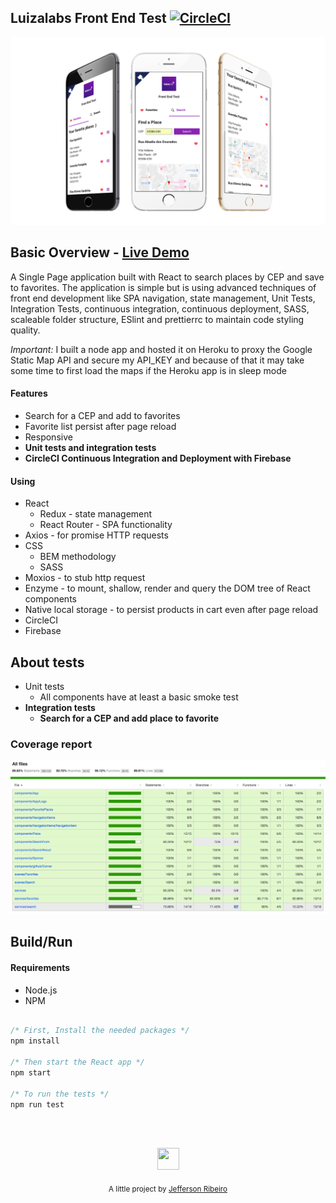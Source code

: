 ## Luizalabs Front End Test [![CircleCI](https://circleci.com/gh/jeffersonRibeiro/luizalabs-front-end.svg?style=shield&circle-token=5a8843f9fcb781df4aa43bc76fc0f1460e012f8a)](https://circleci.com/gh/jeffersonRibeiro/luizalabs-front-end)

<p align="center">
  <img src="./doc/app-demo.png">
</p>

## Basic Overview - [Live Demo](https://luizalabs-229113.firebaseapp.com/)

A Single Page application built with React to search places by CEP and save to favorites. The application is simple but is using advanced techniques of front end development like SPA navigation, state management, Unit Tests, Integration Tests, continuous integration, continuous deployment, SASS, scaleable folder structure, ESlint and prettierrc to maintain code styling quality.

_Important:_ I built a node app and hosted it on Heroku to proxy the Google Static Map API and secure my API_KEY and because of that it may take some time to first load the maps if the Heroku app is in sleep mode

#### Features

- Search for a CEP and add to favorites
- Favorite list persist after page reload
- Responsive
- **Unit tests and integration tests**
- **CircleCI Continuous Integration and Deployment with Firebase**

#### Using

- React
  - Redux - state management
  - React Router - SPA functionality
- Axios - for promise HTTP requests
- CSS
  - BEM methodology
  - SASS
- Moxios - to stub http request
- Enzyme - to mount, shallow, render and query the DOM tree of React components
- Native local storage - to persist products in cart even after page reload
- CircleCI
- Firebase

## About tests

- Unit tests
  - All components have at least a basic smoke test
- **Integration tests**
  - **Search for a CEP and add place to favorite**

### Coverage report

![coverage](./doc/coverage-report.png 'coverage')

## Build/Run

#### Requirements

- Node.js
- NPM

```javascript

/* First, Install the needed packages */
npm install

/* Then start the React app */
npm start

/* To run the tests */
npm run test

```

<br/>
<br/>

<p align="center"><img src="https://avatars2.githubusercontent.com/u/20846473?s=70&v=4" width="35" height="35"/></p>
<p align="center">
<sub>A little project by <a href="http://www.jeffersonribeiro.com/">Jefferson Ribeiro</a></sub>
</p>
